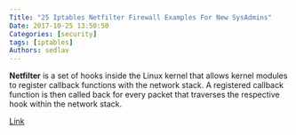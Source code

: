 ```yaml
---
Title: "25 Iptables Netfilter Firewall Examples For New SysAdmins"
Date: 2017-10-25 13:50:50
Categories: [security]
tags: [iptables]
Authors: sedlav
---
```


**Netfilter** is a set of hooks inside the Linux kernel that allows kernel modules to register callback functions with the network stack. A registered callback function is then called back for every packet that traverses the respective hook within the network stack.

[Link](https://www.cyberciti.biz/tips/linux-iptables-examples.html)
